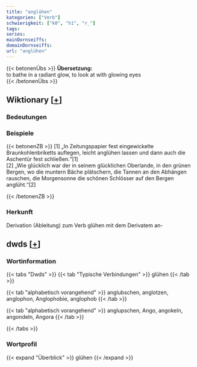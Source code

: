 ```yaml
---
title: "anglühen"
kategorien: ["Verb"]
schwierigkeit: ["k0", "h1", "r_"]
tags:
series:
mainDornseiffs:
domainDornseiffs:
url: "anglühen"
---
```


{{< betonenÜbs >}}
**Übersetzung:**  
to bathe in a radiant glow, to look at with glowing eyes  
{{< /betonenÜbs >}}

## Wiktionary [[+](https://de.wiktionary.org/wiki/anglühen)]

### Bedeutungen

### Beispiele
{{< betonenZB >}}
[1] „In Zeitungspapier fest eingewickelte Braunkohlenbriketts auflegen, leicht anglühen lassen und dann auch die Aschentür fest schließen.“[1]  
[2] „Wie glücklich war der in seinem glücklichen Oberlande, in den grünen Bergen, wo die muntern Bäche plätschern, die Tannen an den Abhängen rauschen, die Morgensonne die schönen Schlösser auf den Bergen anglüht.“[2]  

{{< /betonenZB >}}
### Herkunft
Derivation (Ableitung) zum Verb glühen mit dem Derivatem an-  



## dwds [[+](https://www.dwds.de/wb/anglühen)]

### Wortinformation
{{< tabs "Dwds" >}}
{{< tab "Typische Verbindungen" >}}
glühen
{{< /tab >}}

{{< tab "alphabetisch vorangehend" >}}
anglubschen, anglotzen, anglophon, Anglophobie, anglophob
{{< /tab >}}

{{< tab "alphabetisch vorangehend" >}}
anglupschen, Ango, angokeln, angondeln, Angora
{{< /tab >}}

{{< /tabs >}}

### Wortprofil
{{< expand "Überblick" >}} glühen {{< /expand >}}

